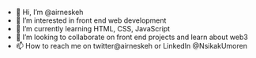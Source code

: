 - 👋 Hi, I’m @airneskeh
- 👀 I’m interested in front end web development 
- 🌱 I’m currently learning HTML, CSS, JavaScript 
- 💞️ I’m looking to collaborate on front end projects and learn about web3 
- 📫 How to reach me on twitter@airneskeh or LinkedIn @NsikakUmoren

<!---
Nanu1da/Nanu1da is a ✨ special ✨ repository because its `README.md` (this file) appears on your GitHub profile.
You can click the Preview link to take a look at your changes.
--->
